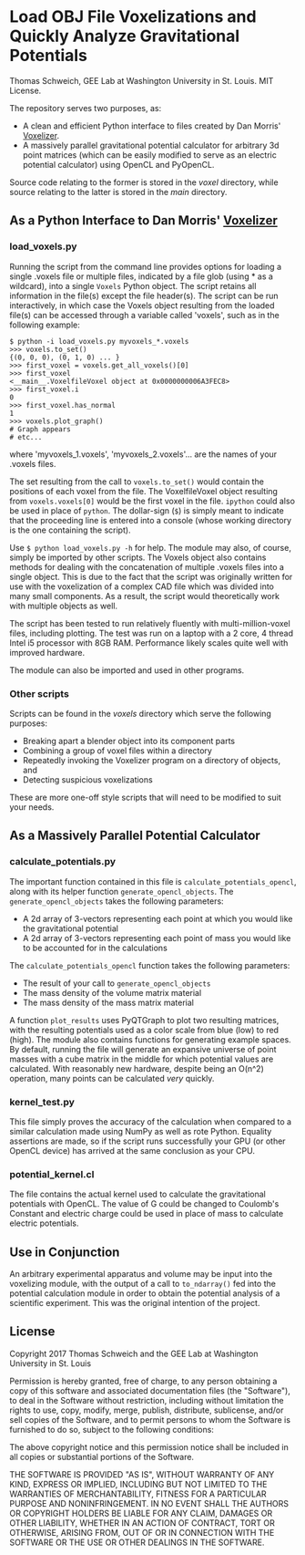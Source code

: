 # Load OBJ File Voxelizations and Quickly Analyze Gravitational Potentials

Thomas Schweich, GEE Lab at Washington University in St. Louis. MIT License.

The repository serves two purposes, as:

- A clean and efficient Python interface to files created by Dan Morris' [Voxelizer](http://dmorris.net/projects/voxelizer/).
- A massively parallel gravitational potential calculator for arbitrary 3d point matrices (which can be easily modified to serve
  as an electric potential calculator) using OpenCL and PyOpenCL.

Source code relating to the former is stored in the *voxel* directory, while source relating to the latter is stored in the
*main* directory.

## As a Python Interface to Dan Morris' [Voxelizer](http://dmorris.net/projects/voxelizer/)

### load_voxels.py

Running the script from the command line provides options for loading a single .voxels file or multiple files, indicated
by a file glob (using * as a wildcard), into a single `Voxels` Python object.
The script retains all information in the file(s) except the file header(s).
The script can be run interactively, in which case the Voxels object resulting from the loaded file(s) can be accessed
through a variable called 'voxels', such as in the following example:

```
$ python -i load_voxels.py myvoxels_*.voxels
>>> voxels.to_set()
{(0, 0, 0), (0, 1, 0) ... }
>>> first_voxel = voxels.get_all_voxels()[0]
>>> first_voxel
<__main__.VoxelfileVoxel object at 0x0000000006A3FEC8>
>>> first_voxel.i
0
>>> first_voxel.has_normal
1
>>> voxels.plot_graph()
# Graph appears
# etc...
```

where 'myvoxels_1.voxels', 'myvoxels_2.voxels'... are the names of your .voxels files.

The set resulting from the call to `voxels.to_set()` would contain the positions of each voxel from the file.
The VoxelfileVoxel object resulting from `voxels.voxels[0]` would be the first voxel in the file.
`ipython` could also be used in place of `python`. The dollar-sign (`$`) is simply meant to indicate that the proceeding
line is entered into a console (whose working directory is the one containing the script).

Use `$ python load_voxels.py -h` for help. The module may also, of course, simply be imported by other scripts.
The Voxels object also contains methods for dealing with the concatenation of multiple .voxels files into a single
object. This is due to the fact that the script was originally written for use with the voxelization of a complex CAD
file which was divided into many small components. As a result, the script would theoretically work with multiple
objects as well.

The script has been tested to run relatively fluently with multi-million-voxel files, including plotting. The test was
run on a laptop with a 2 core, 4 thread Intel i5 processor with 8GB RAM. Performance likely scales quite well with
improved hardware.

The module can also be imported and used in other programs.

### Other scripts

Scripts can be found in the *voxels* directory which serve the following purposes:

- Breaking apart a blender object into its component parts
- Combining a group of voxel files within a directory
- Repeatedly invoking the Voxelizer program on a directory of objects, and
- Detecting suspicious voxelizations

These are more one-off style scripts that will need to be modified to suit your needs.


## As a Massively Parallel Potential Calculator

### calculate_potentials.py

The important function contained in this file is `calculate_potentials_opencl`, along with its helper function `generate_opencl_objects`.
  The `generate_opencl_objects` takes the following parameters:
  - A 2d array of 3-vectors representing each point at which you would like the gravitational potential
  - A 2d array of 3-vectors representing each point of mass you would like to be accounted for in the calculations
  
 The `calculate_potentials_opencl` function takes the following parameters:
  - The result of your call to `generate_opencl_objects`
  - The mass density of the volume matrix material
  - The mass density of the mass matrix material

A function `plot_results` uses PyQTGraph to plot two resulting matrices, with the resulting potentials used as a color scale from
blue (low) to red (high). The module also contains functions for generating example spaces. By default, running the file will generate
an expansive universe of point masses with a cube matrix in the middle for which potential values are calculated. With reasonably new
hardware, despite being an O(n^2) operation, many points can be calculated *very* quickly.

### kernel_test.py

This file simply proves the accuracy of the calculation when compared to a similar calculation made using NumPy as well as rote Python.
Equality assertions are made, so if the script runs successfully your GPU (or other OpenCL device) has arrived at the same conclusion
as your CPU.

### potential_kernel.cl

The file contains the actual kernel used to calculate the gravitational potentials with OpenCL. The value of G could be changed to
Coulomb's Constant and electric charge could be used in place of mass to calculate electric potentials.


## Use in Conjunction

An arbitrary experimental apparatus and volume may be input into the voxelizing module, with the output of a call to `to_ndarray()`
fed into the potential calculation module in order to obtain the potential analysis of a scientific experiment. This was the original
intention of the project.

## License

Copyright 2017 Thomas Schweich and the GEE Lab at Washington University in St. Louis

Permission is hereby granted, free of charge, to any person obtaining a copy of this software and associated documentation files (the "Software"), to deal in the Software without restriction, including without limitation the rights to use, copy, modify, merge, publish, distribute, sublicense, and/or sell copies of the Software, and to permit persons to whom the Software is furnished to do so, subject to the following conditions:

The above copyright notice and this permission notice shall be included in all copies or substantial portions of the Software.

THE SOFTWARE IS PROVIDED "AS IS", WITHOUT WARRANTY OF ANY KIND, EXPRESS OR IMPLIED, INCLUDING BUT NOT LIMITED TO THE WARRANTIES OF MERCHANTABILITY, FITNESS FOR A PARTICULAR PURPOSE AND NONINFRINGEMENT. IN NO EVENT SHALL THE AUTHORS OR COPYRIGHT HOLDERS BE LIABLE FOR ANY CLAIM, DAMAGES OR OTHER LIABILITY, WHETHER IN AN ACTION OF CONTRACT, TORT OR OTHERWISE, ARISING FROM, OUT OF OR IN CONNECTION WITH THE SOFTWARE OR THE USE OR OTHER DEALINGS IN THE SOFTWARE.

